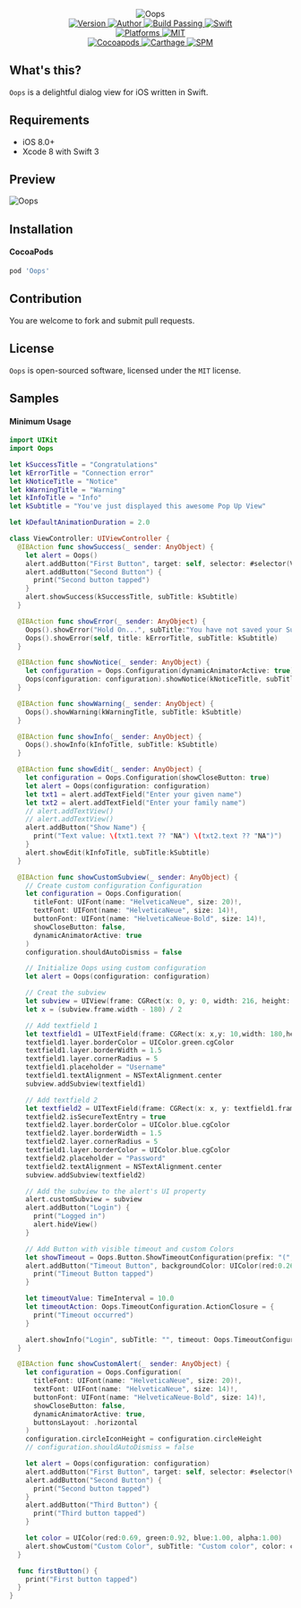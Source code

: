 
<p align="center">
  <img src="./Assets/Oops.png" alt="Oops">
  <br/><a href="https://cocoapods.org/pods/Oops">
  <img alt="Version" src="https://img.shields.io/badge/version-1.0.1-brightgreen.svg">
  <img alt="Author" src="https://img.shields.io/badge/author-Meniny-blue.svg">
  <img alt="Build Passing" src="https://img.shields.io/badge/build-passing-brightgreen.svg">
  <img alt="Swift" src="https://img.shields.io/badge/swift-3.0%2B-orange.svg">
  <br/>
  <img alt="Platforms" src="https://img.shields.io/badge/platform-iOS-lightgrey.svg">
  <img alt="MIT" src="https://img.shields.io/badge/license-MIT-blue.svg">
  <br/>
  <img alt="Cocoapods" src="https://img.shields.io/badge/cocoapods-compatible-brightgreen.svg">
  <img alt="Carthage" src="https://img.shields.io/badge/carthage-working%20on-red.svg">
  <img alt="SPM" src="https://img.shields.io/badge/swift%20package%20manager-working%20on-red.svg">
  </a>
</p>

## What's this?

`Oops` is a delightful dialog view for iOS written in Swift.

## Requirements

* iOS 8.0+
* Xcode 8 with Swift 3

## Preview

![Oops](./Assets/ScreenShot.png)

## Installation

#### CocoaPods

```ruby
pod 'Oops'
```

## Contribution

You are welcome to fork and submit pull requests.

## License

`Oops` is open-sourced software, licensed under the `MIT` license.

## Samples

#### Minimum Usage

```swift
import UIKit
import Oops

let kSuccessTitle = "Congratulations"
let kErrorTitle = "Connection error"
let kNoticeTitle = "Notice"
let kWarningTitle = "Warning"
let kInfoTitle = "Info"
let kSubtitle = "You've just displayed this awesome Pop Up View"

let kDefaultAnimationDuration = 2.0

class ViewController: UIViewController {
  @IBAction func showSuccess(_ sender: AnyObject) {
    let alert = Oops()
    alert.addButton("First Button", target: self, selector: #selector(ViewController.firstButton))
    alert.addButton("Second Button") {
      print("Second button tapped")
    }
    alert.showSuccess(kSuccessTitle, subTitle: kSubtitle)
  }

  @IBAction func showError(_ sender: AnyObject) {
    Oops().showError("Hold On...", subTitle:"You have not saved your Submission yet. Please save the Submission before accessing the Responses list. Blah de blah de blah, blah. Blah de blah de blah, blah.Blah de blah de blah, blah.Blah de blah de blah, blah.Blah de blah de blah, blah.Blah de blah de blah, blah.", closeButtonTitle:"OK")
    Oops().showError(self, title: kErrorTitle, subTitle: kSubtitle)
  }

  @IBAction func showNotice(_ sender: AnyObject) {
    let configuration = Oops.Configuration(dynamicAnimatorActive: true)
    Oops(configuration: configuration).showNotice(kNoticeTitle, subTitle: kSubtitle)
  }

  @IBAction func showWarning(_ sender: AnyObject) {
    Oops().showWarning(kWarningTitle, subTitle: kSubtitle)
  }

  @IBAction func showInfo(_ sender: AnyObject) {
    Oops().showInfo(kInfoTitle, subTitle: kSubtitle)
  }

  @IBAction func showEdit(_ sender: AnyObject) {
    let configuration = Oops.Configuration(showCloseButton: true)
    let alert = Oops(configuration: configuration)
    let txt1 = alert.addTextField("Enter your given name")
    let txt2 = alert.addTextField("Enter your family name")
    // alert.addTextView()
    // alert.addTextView()
    alert.addButton("Show Name") {
      print("Text value: \(txt1.text ?? "NA") \(txt2.text ?? "NA")")
    }
    alert.showEdit(kInfoTitle, subTitle:kSubtitle)
  }

  @IBAction func showCustomSubview(_ sender: AnyObject) {
    // Create custom configuration Configuration
    let configuration = Oops.Configuration(
      titleFont: UIFont(name: "HelveticaNeue", size: 20)!,
      textFont: UIFont(name: "HelveticaNeue", size: 14)!,
      buttonFont: UIFont(name: "HelveticaNeue-Bold", size: 14)!,
      showCloseButton: false,
      dynamicAnimatorActive: true
    )
    configuration.shouldAutoDismiss = false

    // Initialize Oops using custom configuration
    let alert = Oops(configuration: configuration)

    // Creat the subview
    let subview = UIView(frame: CGRect(x: 0, y: 0, width: 216, height: 100))
    let x = (subview.frame.width - 180) / 2

    // Add textfield 1
    let textfield1 = UITextField(frame: CGRect(x: x,y: 10,width: 180,height: 40))
    textfield1.layer.borderColor = UIColor.green.cgColor
    textfield1.layer.borderWidth = 1.5
    textfield1.layer.cornerRadius = 5
    textfield1.placeholder = "Username"
    textfield1.textAlignment = NSTextAlignment.center
    subview.addSubview(textfield1)

    // Add textfield 2
    let textfield2 = UITextField(frame: CGRect(x: x, y: textfield1.frame.maxY + 10, width: 180, height: 40))
    textfield2.isSecureTextEntry = true
    textfield2.layer.borderColor = UIColor.blue.cgColor
    textfield2.layer.borderWidth = 1.5
    textfield2.layer.cornerRadius = 5
    textfield1.layer.borderColor = UIColor.blue.cgColor
    textfield2.placeholder = "Password"
    textfield2.textAlignment = NSTextAlignment.center
    subview.addSubview(textfield2)

    // Add the subview to the alert's UI property
    alert.customSubview = subview
    alert.addButton("Login") {
      print("Logged in")
      alert.hideView()
    }

    // Add Button with visible timeout and custom Colors
    let showTimeout = Oops.Button.ShowTimeoutConfiguration(prefix: "(", suffix: "s)")
    alert.addButton("Timeout Button", backgroundColor: UIColor(red:0.26, green:0.56, blue:1.00, alpha:1.00), textColor: UIColor.yellow, showTimeout: showTimeout) {
      print("Timeout Button tapped")
    }

    let timeoutValue: TimeInterval = 10.0
    let timeoutAction: Oops.TimeoutConfiguration.ActionClosure = {
      print("Timeout occurred")
    }

    alert.showInfo("Login", subTitle: "", timeout: Oops.TimeoutConfiguration(timeoutValue: timeoutValue, timeoutAction: timeoutAction))
  }

  @IBAction func showCustomAlert(_ sender: AnyObject) {
    let configuration = Oops.Configuration(
      titleFont: UIFont(name: "HelveticaNeue", size: 20)!,
      textFont: UIFont(name: "HelveticaNeue", size: 14)!,
      buttonFont: UIFont(name: "HelveticaNeue-Bold", size: 14)!,
      showCloseButton: false,
      dynamicAnimatorActive: true,
      buttonsLayout: .horizontal
    )
    configuration.circleIconHeight = configuration.circleHeight
    // configuration.shouldAutoDismiss = false

    let alert = Oops(configuration: configuration)
    alert.addButton("First Button", target: self, selector: #selector(ViewController.firstButton))
    alert.addButton("Second Button") {
      print("Second button tapped")
    }
    alert.addButton("Third Button") {
      print("Third button tapped")
    }

    let color = UIColor(red:0.69, green:0.92, blue:1.00, alpha:1.00)
    alert.showCustom("Custom Color", subTitle: "Custom color", color: color, icon: #imageLiteral(resourceName: "avatar"))
  }

  func firstButton() {
    print("First button tapped")
  }
}
```
